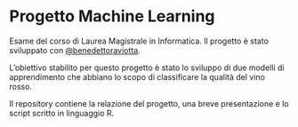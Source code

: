 # Progetto Machine Learning
Esame del corso di Laurea Magistrale in Informatica. Il progetto è stato sviluppato con [@benedettoraviotta](https://github.com/benedettoraviotta).

L’obiettivo stabilito per questo progetto è stato lo sviluppo di due modelli di apprendimento che abbiano lo scopo di classificare la qualità del vino rosso.

Il repository contiene la relazione del progetto, una breve presentazione e lo script scritto in linguaggio R.
